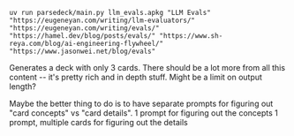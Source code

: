 ```
uv run parsedeck/main.py llm_evals.apkg "LLM Evals" "https://eugeneyan.com/writing/llm-evaluators/" "https://eugeneyan.com/writing/evals/" "https://hamel.dev/blog/posts/evals/" "https://www.sh-reya.com/blog/ai-engineering-flywheel/" "https://www.jasonwei.net/blog/evals"
```

Generates a deck with only 3 cards. There should be a lot more from all this content -- it's pretty rich and in depth stuff.
Might be a limit on output length?

Maybe the better thing to do is to have separate prompts for figuring out "card concepts" vs "card details".
1 prompt for figuring out the concepts
1 prompt, multiple cards for figuring out the details
